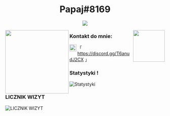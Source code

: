 
<h1 align="center">Papaj#8169</h1>

<p align="center">
  <img src="https://readme-typing-svg.herokuapp.com/?center=true&vCenter=true&color=da3287&width=500&lines=+discord.gg/T6anudJ2CX" />
</p>


<img align="left" height="200" src="https://media.giphy.com/media/YMkdLKfomkpDGNM9NB/giphy.gif"/>

<img align="right" height="100" src="https://media.giphy.com/media/YMkdLKfomkpDGNM9NB/giphy.gif"/>

### Kontakt do mnie: 

「 <img align="left" alt="Discord" width="22px" src="https://cdn.jsdelivr.net/npm/simple-icons@v3/icons/discord.svg" />https://discord.gg/T6anudJ2CX 」
<br />


### Statystyki !
![Statystyki](https://github-readme-stats.vercel.app/api?username=Papaj&count_private=true&show_icons=true?theme=buefy)


 ### LICZNIK WIZYT
  ![LICZNIK WIZYT](https://profile-counter.glitch.me/Papaj/count.svg)

<br />
